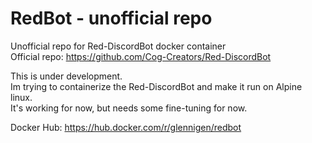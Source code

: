# RedBot - unofficial repo
Unofficial repo for Red-DiscordBot docker container<br/>
Official repo: https://github.com/Cog-Creators/Red-DiscordBot <br/>

This is under development.<br/>
Im trying to containerize the Red-DiscordBot and make it run on Alpine linux.<br/>
It's working for now, but needs some fine-tuning for now.<br/>

Docker Hub: https://hub.docker.com/r/glennigen/redbot<br/>
